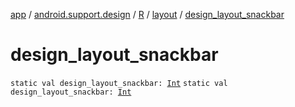 [app](../../../index.md) / [android.support.design](../../index.md) / [R](../index.md) / [layout](index.md) / [design_layout_snackbar](.)

# design_layout_snackbar

`static val design_layout_snackbar: `[`Int`](https://kotlinlang.org/api/latest/jvm/stdlib/kotlin/-int/index.html)
`static val design_layout_snackbar: `[`Int`](https://kotlinlang.org/api/latest/jvm/stdlib/kotlin/-int/index.html)